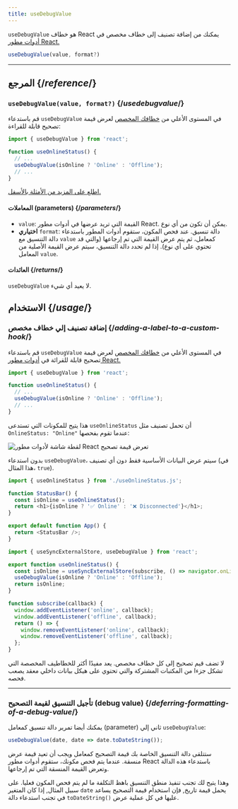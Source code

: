 ```yaml
---
title: useDebugValue
---
```


<Intro>

`useDebugValue` هو خطاف React يمكنك من إضافة تصنيف إلى خطاف مخصص في [أدوات مطور React.](/learn/react-developer-tools)

```js
useDebugValue(value, format?)
```

</Intro>

<InlineToc />

---

## المرجع {/*reference*/}

### `useDebugValue(value, format?)` {/*usedebugvalue*/}

قم باستدعاء `useDebugValue` في المستوى الأعلي من [خطافك المخصص](/learn/reusing-logic-with-custom-hooks) لعرض قيمة تصحيح قابلة للقراءة:

```js
import { useDebugValue } from 'react';

function useOnlineStatus() {
  // ...
  useDebugValue(isOnline ? 'Online' : 'Offline');
  // ...
}
```

[اطلع على المزيد من الأمثلة بالأسفل.](#usage)

#### المعاملات (parameters) {/*parameters*/}

* `value`: القيمة التي تريد عرضها في أدوات مطور React. يمكن أن تكون من أي نوع.
* **اختياري** `format`: دالة تنسيق. عند فحص المكون، ستقوم أدوات المطور باستدعاء دالة التنسيق مع `value` كمعامل، ثم يتم عرض القيمة التي تم إرجاعها (والتي قد تحتوي على أي نوع). إذا لم تحدد دالة التنسيق، سيتم عرض القيمة الأصلية من المعامل `value`.

#### العائدات {/*returns*/}

`useDebugValue` لا يعيد أي شيء.

## الاستخدام {/*usage*/}

### إضافة تصنيف إلي خطاف مخصص {/*adding-a-label-to-a-custom-hook*/}

قم باستدعاء `useDebugValue` في المستوى الأعلي من [خطافك المخصص](/learn/reusing-logic-with-custom-hooks) لعرض <CodeStep step={1}>قيمة تصحيح</CodeStep> قابلة للقرائة في [أدوات مطور React.](/learn/react-developer-tools)

```js [[1, 5, "isOnline ? 'Online' : 'Offline'"]]
import { useDebugValue } from 'react';

function useOnlineStatus() {
  // ...
  useDebugValue(isOnline ? 'Online' : 'Offline');
  // ...
}
```

هذا يتيح للمكونات التي تستدعى `useOnlineStatus` أن تحمل تصنيف مثل `OnlineStatus: "Online"` عندما تقوم بفحصها:

![لقطة شاشة لأدوات مطور React تعرض قيمة تصحيح](/images/docs/react-devtools-usedebugvalue.png)

بدون استدعاء `useDebugValue`، سيتم عرض البيانات الأساسية فقط دون أي تصنيف (في هذا المثال، `true`).

<Sandpack>

```js
import { useOnlineStatus } from './useOnlineStatus.js';

function StatusBar() {
  const isOnline = useOnlineStatus();
  return <h1>{isOnline ? '✅ Online' : '❌ Disconnected'}</h1>;
}

export default function App() {
  return <StatusBar />;
}
```

```js src/useOnlineStatus.js active
import { useSyncExternalStore, useDebugValue } from 'react';

export function useOnlineStatus() {
  const isOnline = useSyncExternalStore(subscribe, () => navigator.onLine, () => true);
  useDebugValue(isOnline ? 'Online' : 'Offline');
  return isOnline;
}

function subscribe(callback) {
  window.addEventListener('online', callback);
  window.addEventListener('offline', callback);
  return () => {
    window.removeEventListener('online', callback);
    window.removeEventListener('offline', callback);
  };
}
```

</Sandpack>

<Note>

لا تضف قيم تصحيح إلى كل خطاف مخصص. يعد مفيدًا أكثر للخطاطيف المخصصة التي تشكل جزءا من المكتبات المشتركة والتي تحتوي على هيكل بيانات داخلي معقد يصعب فحصه.

</Note>

---

### تأجيل التنسيق لقيمة التصحيح (debug value) {/*deferring-formatting-of-a-debug-value*/}

يمكنك أيضا تمرير دالة تنسيق كمعامل (parameter) ثاني إلي `useDebugValue`:

```js [[1, 1, "date", 18], [2, 1, "date.toDateString()"]]
useDebugValue(date, date => date.toDateString());
```

ستتلقى دالة التنسيق الخاصة بك <CodeStep step={1}>قيمة التصحيح</CodeStep> كمعامل ويجب أن تعيد <CodeStep step={2}>قيمة عرض منسقة</CodeStep>. عندما يتم فحص مكونك، ستقوم أدوات مطور React باستدعاء هذه الدالة وتعرض القيمة المنسقة التي تم إرجاعها.

وهذا يتيح لك تجنب تنفيذ منطق التنسيق باهظ التكلفة ما لم يتم فحص المكون فعليا. على سبيل المثال, إذا كان المتغير `date` يحمل قيمة تاريخ, فإن استخدام قيمة التصحيح يساعد في تجنب استدعاء دالة `toDateString()` عليها في كل عملية عرض.
